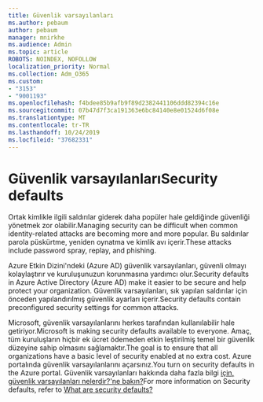 ```yaml
---
title: Güvenlik varsayılanları
ms.author: pebaum
author: pebaum
manager: mnirkhe
ms.audience: Admin
ms.topic: article
ROBOTS: NOINDEX, NOFOLLOW
localization_priority: Normal
ms.collection: Adm_O365
ms.custom:
- "3153"
- "9001193"
ms.openlocfilehash: f4bdee85b9afb9f89d2382441106ddd82394c16e
ms.sourcegitcommit: 07b47d7f3ca191363e6bc84140e8e01524d6f08e
ms.translationtype: MT
ms.contentlocale: tr-TR
ms.lasthandoff: 10/24/2019
ms.locfileid: "37682331"
---
```

# <a name="security-defaults"></a><span data-ttu-id="5d61d-102">Güvenlik varsayılanları</span><span class="sxs-lookup"><span data-stu-id="5d61d-102">Security defaults</span></span>

<span data-ttu-id="5d61d-103">Ortak kimlikle ilgili saldırılar giderek daha popüler hale geldiğinde güvenliği yönetmek zor olabilir.</span><span class="sxs-lookup"><span data-stu-id="5d61d-103">Managing security can be difficult when common identity-related attacks are becoming more and more popular.</span></span> <span data-ttu-id="5d61d-104">Bu saldırılar parola püskürtme, yeniden oynatma ve kimlik avı içerir.</span><span class="sxs-lookup"><span data-stu-id="5d61d-104">These attacks include password spray, replay, and phishing.</span></span>

<span data-ttu-id="5d61d-105">Azure Etkin Dizini'ndeki (Azure AD) güvenlik varsayılanları, güvenli olmayı kolaylaştırır ve kuruluşunuzun korunmasına yardımcı olur.</span><span class="sxs-lookup"><span data-stu-id="5d61d-105">Security defaults in Azure Active Directory (Azure AD) make it easier to be secure and help protect your organization.</span></span> <span data-ttu-id="5d61d-106">Güvenlik varsayılanları, sık yapılan saldırılar için önceden yapılandırılmış güvenlik ayarları içerir.</span><span class="sxs-lookup"><span data-stu-id="5d61d-106">Security defaults contain preconfigured security settings for common attacks.</span></span>

<span data-ttu-id="5d61d-107">Microsoft, güvenlik varsayılanlarını herkes tarafından kullanılabilir hale getiriyor.</span><span class="sxs-lookup"><span data-stu-id="5d61d-107">Microsoft is making security defaults available to everyone.</span></span> <span data-ttu-id="5d61d-108">Amaç, tüm kuruluşların hiçbir ek ücret ödemeden etkin leştirilmiş temel bir güvenlik düzeyine sahip olmasını sağlamaktır.</span><span class="sxs-lookup"><span data-stu-id="5d61d-108">The goal is to ensure that all organizations have a basic level of security enabled at no extra cost.</span></span> <span data-ttu-id="5d61d-109">Azure portalında güvenlik varsayılanlarını açarsınız.</span><span class="sxs-lookup"><span data-stu-id="5d61d-109">You turn on security defaults in the Azure portal.</span></span> <span data-ttu-id="5d61d-110">Güvenlik varsayılanları hakkında daha fazla bilgi [için, güvenlik varsayılanları nelerdir?'ne bakın?](https://docs.microsoft.com/azure/active-directory/conditional-access/concept-conditional-access-security-defaults)</span><span class="sxs-lookup"><span data-stu-id="5d61d-110">For more information on Security defaults, refer to [What are security defaults?](https://docs.microsoft.com/azure/active-directory/conditional-access/concept-conditional-access-security-defaults)</span></span>